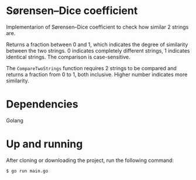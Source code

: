 # Sørensen–Dice coefficient
Implementarion of Sørensen–Dice coefficient to check how similar 2 strings are. 

Returns a fraction between 0 and 1, which indicates the degree of similarity between the two strings. 0 indicates completely different strings, 1 indicates identical strings. The comparison is case-sensitive.

The `CompareTwoStrings` function requires 2 strings to be compared and returns a fraction from 0 to 1, both inclusive. Higher number indicates more similarity.

# Dependencies
Golang

# Up and running
After cloning or downloading the project, run the following command:
    
    $ go run main.go
